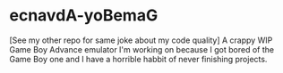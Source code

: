 # ecnavdA-yoBemaG
[See my other repo for same joke about my code quality] A crappy WIP Game Boy Advance emulator I'm working on because I got bored of the Game Boy one and I have a horrible habbit of never finishing projects.
